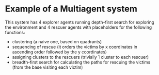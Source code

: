 # Example of a Multiagent system
This system has 4 explorer agents running depth-first search for exploring the environment and 4 rescuer agents with placeholders for the following functions:
* clustering (a naive one, based on quadrants)
* sequencing of rescue (it orders the victims by x coordinates in ascending order followed by the y coordinates)
* assigning clusters to the rescuers (trivially 1 cluster to each rescuer)
* breadth-first search for calculating the paths for rescuing the victims (from the base visiting each victim)

